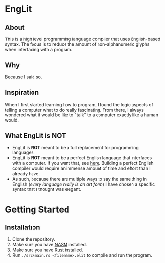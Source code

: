# EngLit
## About
This is a high level programming language compiler that uses English-based syntax. The focus is to reduce the amount of non-alphanumeric glyphs when interfacing with a program.

## Why
Because I said so.

## Inspiration
When I first started learning how to program, I found the logic aspects of telling a computer what to do really fascinating. From there, I always wondered what it would be like to "talk" to a computer exactly like a human would.

## What EngLit is NOT
- EngLit is **NOT** meant to be a full replacement for programming languages.
- EngLit is **NOT** meant to be a perfect English language that interfaces with a computer. If you want that, see [here](https://chat.openai.com/). Building a perfect English compiler would require an immense amount of time and effort than I already have.
- As such, because there are multiple ways to say the same thing in English (*every language really is an art form*) I have chosen a specific syntax that I thought was elegant.

# Getting Started
## Installation
1. Clone the repository.
2. Make sure you have [NASM](https://www.nasm.us/) installed.
3. Make sure you have [Rust](https://www.rust-lang.org/) installed.
4. Run `./src/main.rs <filename>.elit` to compile and run the program.